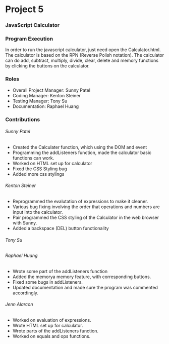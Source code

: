 # Project 5
### JavaScript Calculator

### Program Execution

In order to run the javascript calculator, just need open the Calculator.html. The calculator is based on the RPN (Reverse Polish notation). The calculator can do add, subtract, multiply, divide, clear, delete and memory functions by clicking the buttons on the calculator. 

### Roles
* Overall Project Manager: Sunny Patel
* Coding Manager: Kenton Steiner
* Testing Manager: Tony Su
* Documentation: Raphael Huang

### Contributions
###### Sunny Patel
- Created the Calculater function, which using the DOM and event
- Programming the addListeners function, made the calculator basic functions can work.
- Worked on HTML set up for calculator
- Fixed the CSS Styling bug
- Added more css stylings
###### Kenton Steiner
- Reprogrammed the evalutation of expressions to make it cleaner.  
- Various bug fixing involving the order that operations and numbers are input into the calculator.  
- Pair programmed the CSS styling of the Calculator in the web browser with Sunny.  
- Added a backspace (DEL) button functionality
###### Tony Su
###### Raphael Huang
- Wrote some part of the addListeners function  
- Added the memorya memory feature, with corresponding buttons.
- Fixed some bugs in addListeners.
- Updated documentation and made sure the program was commented accordingly.
###### Jenn Alarcon
- Worked on evaluation of expressions.
- Wrote HTML set up for calculator. 
- Wrote parts of the addListeners function.
- Worked on equals and ops functions.

